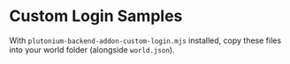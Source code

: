 # Custom Login Samples

With `plutonium-backend-addon-custom-login.mjs` installed, copy these files into your world folder (alongside `world.json`).
